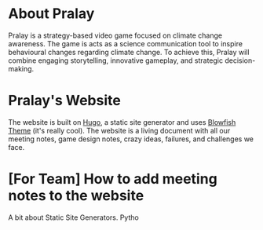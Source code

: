 # About Pralay
Pralay is a strategy-based video game focused on climate change awareness. The game is acts as a science communication tool to inspire behavioural changes regarding climate change. To achieve this, Pralay will combine engaging storytelling, innovative gameplay, and strategic decision-making.
# Pralay's Website

The website is built on [Hugo](https://gohugo.io/getting-started/quick-start/), a static site generator and uses [Blowfish Theme](https://blowfish.page/) (it's really cool). The website is a living document with all our meeting notes, game design notes, crazy ideas, failures, and challenges we face.

# [For Team] How to add meeting notes to the website
A bit about Static Site Generators. Pytho
